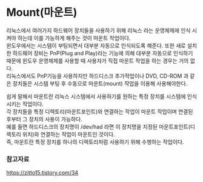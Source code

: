 # Mount(마운트)
리눅스에서 여러가지 하드웨어 장치들을 사용하기 위해 리눅스 라는 운영체제에 인식 시켜야 하는데 이를 가능하게 해주는 것이 마운트 작업이다.  
윈도우에서는 시스템이 부팅되면서 대부분 자동으로 인식되도록 해준다. 또한 새로 설치한 하드웨어 장비는 PnP(Plug and Play)라는 기능에 의해 대부분 자동으로 인식하기 때문에 윈도우 운영체제를 사용할 때 사용자가 직접 마운트 작업을 하는 경우는 거의 없다.  
리눅스에서도 PnP기능을 사용하지만 하드디스크 추가작업이나 DVD, CD-ROM 과 같은 장치들은 시스템 부팅 후 수동으로 마운트(mount) 작업을 이용해 사용해야한다.  

쉽게 말해서 마운트란 리눅스 시스템에서 사용하기를 원하는 특정 장치를 시스템에 인식시키는 작업이다.  
각 장치들을 특정 디렉토리(마운트포인트)와 연결하는 작업이 마운트 작업이며 연결된 후부터 그 장치의 사용이 가능하다.  
예를 들면 하드디스크의 장치명이 /dev/had 라면 이 장치명을 지정된 마운트포인트(디렉토리 위치)와 연결하는 작업이 마운트인 것이다.  
즉, 마운트란 특정 장치를 하나의 디렉토리처럼 사용하기 위해 수행하는 작업이다.
### 참고자료
https://zitto15.tistory.com/34
